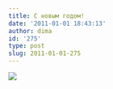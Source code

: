 ```yaml
---
title: С новым годом!
date: '2011-01-01 18:43:13'
author: dima
id: '275'
type: post
slug: 2011-01-01-275
---
```


![](/_bl/2/69464744.jpg)